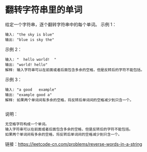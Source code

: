 # 翻转字符串里的单词

给定一个字符串，逐个翻转字符串中的每个单词。
示例 1：

```
输入: "the sky is blue"
输出: "blue is sky the"
```
示例 2：

```
输入: "  hello world!  "
输出: "world! hello"
解释: 输入字符串可以在前面或者后面包含多余的空格，但是反转后的字符不能包括。
```
示例 3：

```
输入: "a good   example"
输出: "example good a"
解释: 如果两个单词间有多余的空格，将反转后单词间的空格减少到只含一个。
 

```
说明：

```
无空格字符构成一个单词。
输入字符串可以在前面或者后面包含多余的空格，但是反转后的字符不能包括。
如果两个单词间有多余的空格，将反转后单词间的空格减少到只含一个。

```
链接：https://leetcode-cn.com/problems/reverse-words-in-a-string
